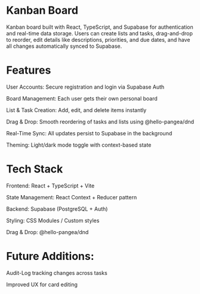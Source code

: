 # Kanban Board
Kanban board built with React, TypeScript, and Supabase for authentication and real-time data storage.
Users can create lists and tasks, drag-and-drop to reorder, edit details like descriptions, priorities, and due dates, and have all changes automatically synced to Supabase.

# Features
User Accounts: Secure registration and login via Supabase Auth

Board Management: Each user gets their own personal board

List & Task Creation: Add, edit, and delete items instantly

Drag & Drop: Smooth reordering of tasks and lists using @hello-pangea/dnd

Real-Time Sync: All updates persist to Supabase in the background

Theming: Light/dark mode toggle with context-based state

# Tech Stack
Frontend: React + TypeScript + Vite

State Management: React Context + Reducer pattern

Backend: Supabase (PostgreSQL + Auth)

Styling: CSS Modules / Custom styles

Drag & Drop: @hello-pangea/dnd


# Future Additions: 
Audit-Log tracking changes across tasks

Improved UX for card editing

